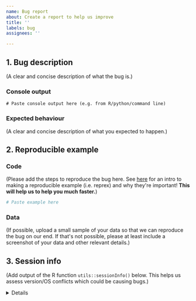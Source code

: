```yaml
---
name: Bug report
about: Create a report to help us improve
title: ''
labels: bug
assignees: ''

---
```


## 1. Bug description

(A clear and concise description of what the bug is.)

### Console output 

```
# Paste console output here (e.g. from R/python/command line)

```

### Expected behaviour   

(A clear and concise description of what you expected to happen.)


## 2. Reproducible example   

### Code 

(Please add the steps to reproduce the bug here. See [here](https://www.r-bloggers.com/2020/10/how-to-make-a-reprex/) for an intro to making a reproducible example (i.e. reprex) and why they're important! __This will help us to help you much faster.__)

```R
# Paste example here

```

### Data

(If possible, upload a small sample of your data so that we can reproduce the bug on our end. If that's not possible, please at least include a screenshot of your data and other relevant details.)


## 3. Session info

(Add output of the R function `utils::sessionInfo()` below. This helps us assess version/OS conflicts which could be causing bugs.)

<details>

```
# Paste utils::sessionInfo() output 

```
</details>
